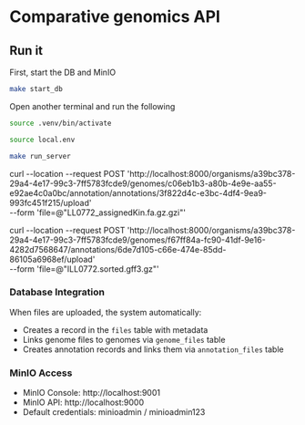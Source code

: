 # Comparative genomics API

## Run it

First, start the DB and MinIO

```sh
make start_db
```

Open another terminal and run the following

```sh
source .venv/bin/activate
```

```sh
source local.env
```

```sh
make run_server
```

curl --location --request POST 'http://localhost:8000/organisms/a39bc378-29a4-4e17-99c3-7ff5783fcde9/genomes/c06eb1b3-a80b-4e9e-aa55-e92ae4c0a0bc/annotation/annotations/3f822d4c-e3bc-4df4-9ea9-993fc451f215/upload' \
--form 'file=@"LL0772_assignedKin.fa.gz.gzi"'

curl --location --request POST 'http://localhost:8000/organisms/a39bc378-29a4-4e17-99c3-7ff5783fcde9/genomes/f67ff84a-fc90-41df-9e16-4282d7568647/annotations/6de7d105-c66e-474e-85dd-86105a6968ef/upload' \
--form 'file=@"ILL0772.sorted.gff3.gz"'

### Database Integration

When files are uploaded, the system automatically:

- Creates a record in the `files` table with metadata
- Links genome files to genomes via `genome_files` table
- Creates annotation records and links them via `annotation_files` table

### MinIO Access

- MinIO Console: http://localhost:9001
- MinIO API: http://localhost:9000
- Default credentials: minioadmin / minioadmin123
